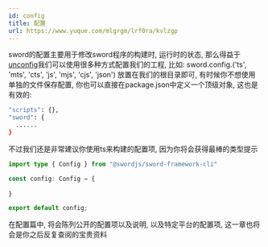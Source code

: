 ```yaml
---
id: config
title: 配置
url: https://www.yuque.com/mlgrgm/lrf0ra/kvlzgp
---
```


sword的配置主要用于修改sword程序的构建时, 运行时的状态, 那么得益于[unconfig](https://github.com/antfu/unconfig)我们可以使用很多种方式配置我们的工程, 比如: sword.config.('ts', 'mts', 'cts', 'js', 'mjs', 'cjs', 'json') 放置在我们的根目录即可, 有时候你不想使用单独的文件保存配置, 你也可以直接在package.json中定义一个顶级对象, 这也是有效的:

```bash
"scripts": {},
"sword": {
  ......
}
```

不过我们还是非常建议你使用ts来构建的配置项, 因为你将会获得最棒的类型提示

```typescript
import type { Config } from "@swordjs/sword-framework-cli"

const config: Config = {
  
}

export default config;

```

在配置篇中, 将会陈列公开的配置项以及说明, 以及特定平台的配置项, 这一章也将会是你之后反复查阅的宝贵资料
